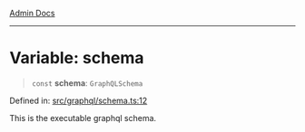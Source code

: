 [Admin Docs](/)

***

# Variable: schema

> `const` **schema**: `GraphQLSchema`

Defined in: [src/graphql/schema.ts:12](https://github.com/syedali237/talawa-api/blob/1ea81b2cbc70edeabb13ce54739da6a490530cde/src/graphql/schema.ts#L12)

This is the executable graphql schema.
